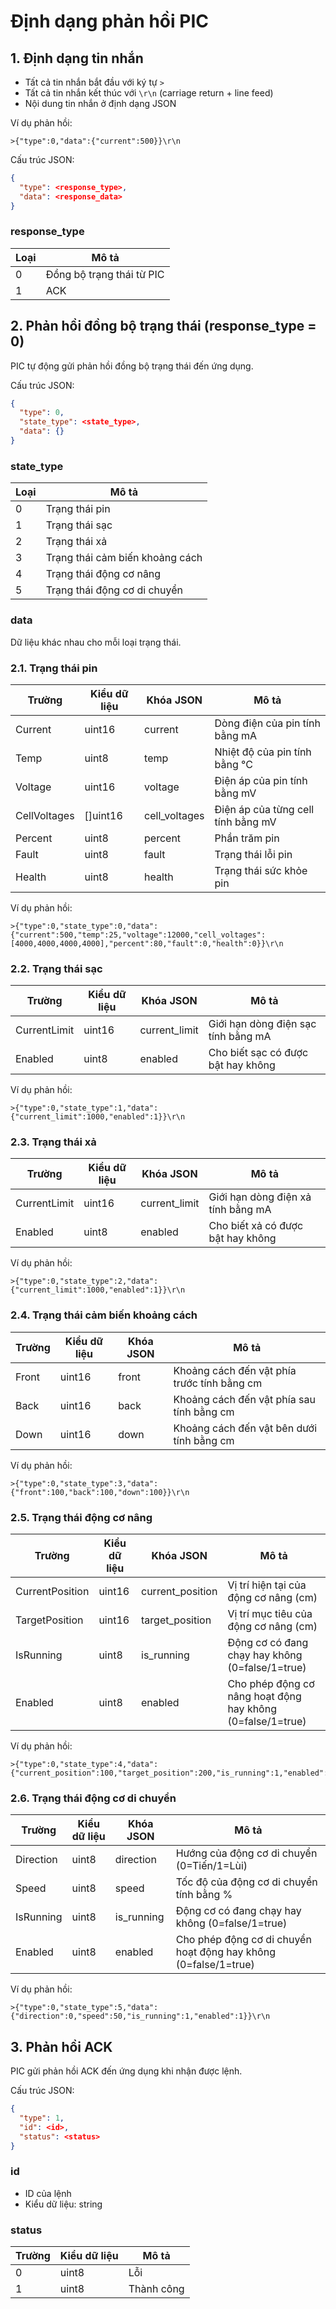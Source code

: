 # Định dạng phản hồi PIC

## 1. Định dạng tin nhắn

- Tất cả tin nhắn bắt đầu với ký tự `>`
- Tất cả tin nhắn kết thúc với `\r\n` (carriage return + line feed)
- Nội dung tin nhắn ở định dạng JSON

Ví dụ phản hồi:
```
>{"type":0,"data":{"current":500}}\r\n
```

Cấu trúc JSON:
```json
{
  "type": <response_type>,
  "data": <response_data>
}
```

### response_type

| Loại | Mô tả                     |
|------|---------------------------|
| 0    | Đồng bộ trạng thái từ PIC |
| 1    | ACK                       |

## 2. Phản hồi đồng bộ trạng thái (response_type = 0)

PIC tự động gửi phản hồi đồng bộ trạng thái đến ứng dụng.

Cấu trúc JSON:
```json
{
  "type": 0,
  "state_type": <state_type>,
  "data": {}
}
```

### state_type

| Loại | Mô tả                           |
|------|---------------------------------|
| 0    | Trạng thái pin                  |
| 1    | Trạng thái sạc                  |
| 2    | Trạng thái xả                   |
| 3    | Trạng thái cảm biến khoảng cách |
| 4    | Trạng thái động cơ nâng         |
| 5    | Trạng thái động cơ di chuyển    |

### data

Dữ liệu khác nhau cho mỗi loại trạng thái.

### 2.1. Trạng thái pin

| Trường | Kiểu dữ liệu | Khóa JSON | Mô tả |
|-------|-----------|----------|-------------|
| Current | uint16 | current | Dòng điện của pin tính bằng mA |
| Temp | uint8 | temp | Nhiệt độ của pin tính bằng °C |
| Voltage | uint16 | voltage | Điện áp của pin tính bằng mV |
| CellVoltages | []uint16 | cell_voltages | Điện áp của từng cell tính bằng mV |
| Percent | uint8 | percent | Phần trăm pin |
| Fault | uint8 | fault | Trạng thái lỗi pin |
| Health | uint8 | health | Trạng thái sức khỏe pin |

Ví dụ phản hồi:
```
>{"type":0,"state_type":0,"data":{"current":500,"temp":25,"voltage":12000,"cell_voltages":[4000,4000,4000,4000],"percent":80,"fault":0,"health":0}}\r\n
```

### 2.2. Trạng thái sạc

| Trường | Kiểu dữ liệu | Khóa JSON | Mô tả |
|-------|-----------|----------|-------------|
| CurrentLimit | uint16 | current_limit | Giới hạn dòng điện sạc tính bằng mA |
| Enabled | uint8 | enabled | Cho biết sạc có được bật hay không |

Ví dụ phản hồi:
```
>{"type":0,"state_type":1,"data":{"current_limit":1000,"enabled":1}}\r\n
```

### 2.3. Trạng thái xả

| Trường | Kiểu dữ liệu | Khóa JSON | Mô tả |
|-------|-----------|----------|-------------|
| CurrentLimit | uint16 | current_limit | Giới hạn dòng điện xả tính bằng mA |
| Enabled | uint8 | enabled | Cho biết xả có được bật hay không |

Ví dụ phản hồi:
```
>{"type":0,"state_type":2,"data":{"current_limit":1000,"enabled":1}}\r\n
```

### 2.4. Trạng thái cảm biến khoảng cách

| Trường | Kiểu dữ liệu | Khóa JSON | Mô tả |
|-------|-----------|----------|-------------|
| Front | uint16 | front | Khoảng cách đến vật phía trước tính bằng cm |
| Back | uint16 | back | Khoảng cách đến vật phía sau tính bằng cm |
| Down | uint16 | down | Khoảng cách đến vật bên dưới tính bằng cm |

Ví dụ phản hồi:
```
>{"type":0,"state_type":3,"data":{"front":100,"back":100,"down":100}}\r\n
```

### 2.5. Trạng thái động cơ nâng

| Trường | Kiểu dữ liệu | Khóa JSON | Mô tả |
|-------|-----------|----------|-------------|
| CurrentPosition | uint16 | current_position | Vị trí hiện tại của động cơ nâng (cm) |
| TargetPosition | uint16 | target_position | Vị trí mục tiêu của động cơ nâng (cm) |
| IsRunning | uint8 | is_running | Động cơ có đang chạy hay không (0=false/1=true) |
| Enabled | uint8 | enabled | Cho phép động cơ nâng hoạt động hay không (0=false/1=true) |

Ví dụ phản hồi:
```
>{"type":0,"state_type":4,"data":{"current_position":100,"target_position":200,"is_running":1,"enabled":1}}\r\n
```

### 2.6. Trạng thái động cơ di chuyển


| Trường | Kiểu dữ liệu | Khóa JSON | Mô tả |
|-------|-----------|----------|-------------|
| Direction | uint8 | direction | Hướng của động cơ di chuyển (0=Tiến/1=Lùi) |
| Speed | uint8 | speed | Tốc độ của động cơ di chuyển tính bằng % |
| IsRunning | uint8 | is_running | Động cơ có đang chạy hay không (0=false/1=true) |
| Enabled | uint8 | enabled | Cho phép động cơ di chuyển hoạt động hay không (0=false/1=true) |

Ví dụ phản hồi:
```
>{"type":0,"state_type":5,"data":{"direction":0,"speed":50,"is_running":1,"enabled":1}}\r\n
```

## 3. Phản hồi ACK

PIC gửi phản hồi ACK đến ứng dụng khi nhận được lệnh.

Cấu trúc JSON:
```json
{
  "type": 1,
  "id": <id>,
  "status": <status>
}
```

### id

- ID của lệnh
- Kiểu dữ liệu: string

### status

| Trường | Kiểu dữ liệu | Mô tả      |
|--------|--------------|------------|
| 0      | uint8        | Lỗi        |
| 1      | uint8        | Thành công |
